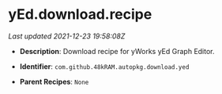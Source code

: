 # yEd.download.recipe

_Last updated 2021-12-23 19:58:08Z_

- **Description**: Download recipe for yWorks yEd Graph Editor.

- **Identifier**: `com.github.48kRAM.autopkg.download.yed`

- **Parent Recipes**: `None`